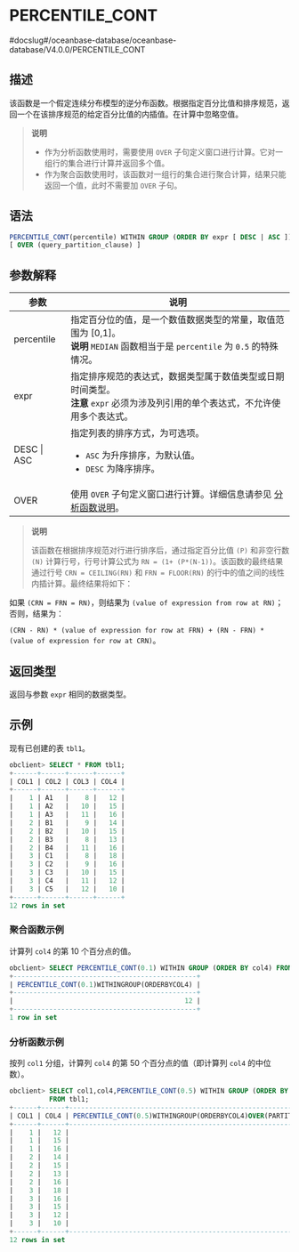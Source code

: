 PERCENTILE_CONT 
====================================
#docslug#/oceanbase-database/oceanbase-database/V4.0.0/PERCENTILE_CONT


描述 
-----------------------

该函数是一个假定连续分布模型的逆分布函数。根据指定百分比值和排序规范，返回一个在该排序规范的给定百分比值的内插值。在计算中忽略空值。
>**说明**
>
>* 作为分析函数使用时，需要使用 `OVER` 子句定义窗口进行计算。它对一组行的集合进行计算并返回多个值。
>* 作为聚合函数使用时，该函数对一组行的集合进行聚合计算，结果只能返回一个值，此时不需要加 `OVER` 子句。

  




语法 
-----------------------

```sql
PERCENTILE_CONT(percentile) WITHIN GROUP (ORDER BY expr [ DESC | ASC ])
[ OVER (query_partition_clause) ]
```



参数解释 
-------------------------



|     参数      |                                                                             说明                                                                              |
|-------------|-------------------------------------------------------------------------------------------------------------------------------------------------------------|
| percentile  | 指定百分位的值，是一个数值数据类型的常量，取值范围为 \[0,1\]。 <br>**说明**  `MEDIAN` 函数相当于是 `percentile` 为 `0.5` 的特殊情况。                                     |
| expr        | 指定排序规范的表达式，数据类型属于数值类型或日期时间类型。 <br>**注意**  `expr` 必须为涉及列引用的单个表达式，不允许使用多个表达式。                                                     |
| DESC \| ASC | 指定列表的排序方式，为可选项。 <ul><li> `ASC` 为升序排序，为默认值。    </li><li> `DESC` 为降序排序。</li> </ul>   |
| OVER        | 使用 `OVER` 子句定义窗口进行计算。详细信息请参见 [分析函数说明](../4.analysis-functions-2/1.window-function-description.md)。                                                                     |


>**说明**
>
>该函数在根据排序规范对行进行排序后，通过指定百分比值 `(P)` 和非空行数 `(N)` 计算行号，行号计算公式为 `RN = (1+ (P*(N-1))`。该函数的最终结果通过行号 `CRN = CEILING(RN)` 和 `FRN = FLOOR(RN)` 的行中的值之间的线性内插计算。最终结果将如下：

如果 `(CRN = FRN = RN)`，则结果为 `(value of expression from row at RN)`；否则，结果为：

`(CRN - RN) * (value of expression for row at FRN) + (RN - FRN) * (value of expression for row at CRN)`。

返回类型 
-------------------------

返回与参数 `expr` 相同的数据类型。

示例 
-----------------------

现有已创建的表 `tbl1`。

```sql
obclient> SELECT * FROM tbl1;
+------+------+------+------+
| COL1 | COL2 | COL3 | COL4 |
+------+------+------+------+
|    1 | A1   |    8 |   12 |
|    1 | A2   |   10 |   15 |
|    1 | A3   |   11 |   16 |
|    2 | B1   |    9 |   14 |
|    2 | B2   |   10 |   15 |
|    2 | B3   |    8 |   13 |
|    2 | B4   |   11 |   16 |
|    3 | C1   |    8 |   18 |
|    3 | C2   |    9 |   16 |
|    3 | C3   |   10 |   15 |
|    3 | C4   |   11 |   12 |
|    3 | C5   |   12 |   10 |
+------+------+------+------+
12 rows in set
```



### 聚合函数示例 

计算列 `col4` 的第 10 个百分点的值。

```sql
obclient> SELECT PERCENTILE_CONT(0.1) WITHIN GROUP (ORDER BY col4) FROM tbl1;
+----------------------------------------------+
| PERCENTILE_CONT(0.1)WITHINGROUP(ORDERBYCOL4) |
+----------------------------------------------+
|                                           12 |
+----------------------------------------------+
1 row in set
```



### 分析函数示例 

按列 `col1` 分组，计算列 `col4` 的第 50 个百分点的值（即计算列 `col4` 的中位数）。

```sql
obclient> SELECT col1,col4,PERCENTILE_CONT(0.5) WITHIN GROUP (ORDER BY col4) OVER (PARTITION BY col1)
          FROM tbl1;
+------+------+-------------------------------------------------------------------+
| COL1 | COL4 | PERCENTILE_CONT(0.5)WITHINGROUP(ORDERBYCOL4)OVER(PARTITIONBYCOL1) |
+------+------+-------------------------------------------------------------------+
|    1 |   12 |                                                                15 |
|    1 |   15 |                                                                15 |
|    1 |   16 |                                                                15 |
|    2 |   14 |                                                              14.5 |
|    2 |   15 |                                                              14.5 |
|    2 |   13 |                                                              14.5 |
|    2 |   16 |                                                              14.5 |
|    3 |   18 |                                                                15 |
|    3 |   16 |                                                                15 |
|    3 |   15 |                                                                15 |
|    3 |   12 |                                                                15 |
|    3 |   10 |                                                                15 |
+------+------+-------------------------------------------------------------------+
12 rows in set
```


